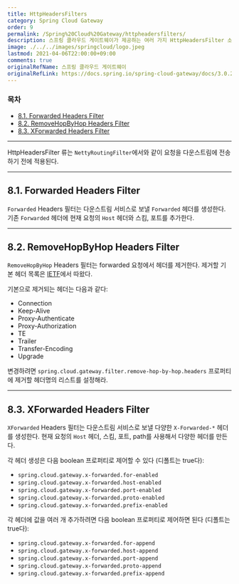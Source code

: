 ```yaml
---
title: HttpHeadersFilters
category: Spring Cloud Gateway
order: 9
permalink: /Spring%20Cloud%20Gateway/httpheadersfilters/
description: 스프링 클라우드 게이트웨이가 제공하는 여러 가지 HttpHeadersFilter 소개 한국어 번역
image: ./../../images/springcloud/logo.jpeg
lastmod: 2021-04-06T22:00:00+09:00
comments: true
originalRefName: 스프링 클라우드 게이트웨이
originalRefLink: https://docs.spring.io/spring-cloud-gateway/docs/3.0.2/reference/html/#httpheadersfilters
---
```


### 목차

- [8.1. Forwarded Headers Filter](#81-forwarded-headers-filter)
- [8.2. RemoveHopByHop Headers Filter](#82-removehopbyhop-headers-filter)
- [8.3. XForwarded Headers Filter](#83-xforwarded-headers-filter)

---

HttpHeadersFilter 류는 `NettyRoutingFilter`에서와 같이 요청을 다운스트림에 전송하기 전에 적용된다.

---

## 8.1. Forwarded Headers Filter

`Forwarded` Headers 필터는 다운스트림 서비스로 보낼 `Forwarded` 헤더를 생성한다. 기존 `Forwarded` 헤더에 현재 요청의 `Host` 헤더와 스킴, 포트를 추가한다.

---

## 8.2. RemoveHopByHop Headers Filter

`RemoveHopByHop` Headers 필터는 forwarded 요청에서 헤더를 제거한다. 제거할 기본 헤더 목록은 [IETF](https://tools.ietf.org/html/draft-ietf-httpbis-p1-messaging-14#section-7.1.3)에서 따왔다.

기본으로 제거되는 헤더는 다음과 같다:

- Connection
- Keep-Alive
- Proxy-Authenticate
- Proxy-Authorization
- TE
- Trailer
- Transfer-Encoding
- Upgrade

변경하려면 `spring.cloud.gateway.filter.remove-hop-by-hop.headers` 프로퍼티에 제거할 헤더명의 리스트를 설정해라.

---

## 8.3. XForwarded Headers Filter

`XForwarded` Headers 필터는 다운스트림 서비스로 보낼 다양한 `X-Forwarded-*` 헤더를 생성한다. 현재 요청의 `Host` 헤더, 스킴, 포트, path를 사용해서 다양한 헤더를 만든다.

각 헤더 생성은 다음 boolean 프로퍼티로 제어할 수 있다 (디폴트는 true다):

- `spring.cloud.gateway.x-forwarded.for-enabled`
- `spring.cloud.gateway.x-forwarded.host-enabled`
- `spring.cloud.gateway.x-forwarded.port-enabled`
- `spring.cloud.gateway.x-forwarded.proto-enabled`
- `spring.cloud.gateway.x-forwarded.prefix-enabled`

각 헤더에 값을 여러 개 추가하려면 다음 boolean 프로퍼티로 제어하면 된다 (디폴트는 true다):

- `spring.cloud.gateway.x-forwarded.for-append`
- `spring.cloud.gateway.x-forwarded.host-append`
- `spring.cloud.gateway.x-forwarded.port-append`
- `spring.cloud.gateway.x-forwarded.proto-append`
- `spring.cloud.gateway.x-forwarded.prefix-append`